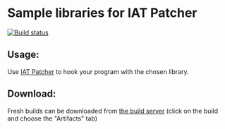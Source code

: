Sample libraries for IAT Patcher<br/>
===
[![Build status](https://ci.appveyor.com/api/projects/status/github/MirrorShih/iat-patcher-samples?svg=true)](https://ci.appveyor.com/project/MirrorShih/iat-patcher-samples)

Usage:<br/>
--
Use [IAT Patcher](https://github.com/hasherezade/IAT_patcher) to hook your program with the chosen library.<br/>

Download:
-
Fresh builds can be downloaded from [the build server](https://ci.appveyor.com/project/MirrorShih/iat-patcher-samples) (click on the build and choose the "Artifacts" tab)
